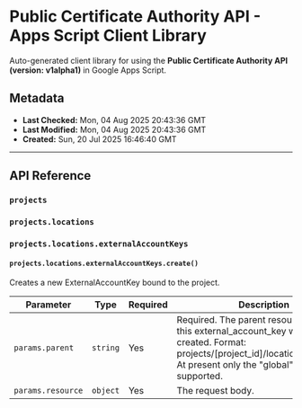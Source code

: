 # Public Certificate Authority API - Apps Script Client Library

Auto-generated client library for using the **Public Certificate Authority API (version: v1alpha1)** in Google Apps Script.

## Metadata

- **Last Checked:** Mon, 04 Aug 2025 20:43:36 GMT
- **Last Modified:** Mon, 04 Aug 2025 20:43:36 GMT
- **Created:** Sun, 20 Jul 2025 16:46:40 GMT



---

## API Reference

### `projects`

### `projects.locations`

### `projects.locations.externalAccountKeys`

#### `projects.locations.externalAccountKeys.create()`

Creates a new ExternalAccountKey bound to the project.

| Parameter | Type | Required | Description |
|---|---|---|---|
| `params.parent` | `string` | Yes | Required. The parent resource where this external_account_key will be created. Format: projects/[project_id]/locations/[location]. At present only the "global" location is supported. |
| `params.resource` | `object` | Yes | The request body. |